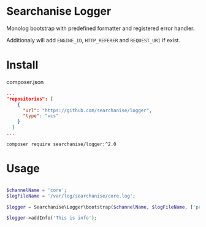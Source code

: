 # Searchanise Logger

Monolog bootstrap with predefined formatter and registered error handler.

Additionaly will add `ENGINE_ID`, `HTTP_REFERER` and `REQUEST_URI` if exist.

# Install

composer.json
```json
...
"repositories": [
    {
      "url": "https://github.com/searchanise/logger",
      "type": "vcs"
    }
  ]
...
```

```shell
composer require searchanise/logger:^2.0
```

# Usage

```php

$channelName = 'core';
$logFileName = '/var/log/searchanise/core.log';

$logger = Searchanise\Logger\bootstrap($channelName, $logFileName, ['project' => 'wix']);

$logger->addInfo('This is info');
```
